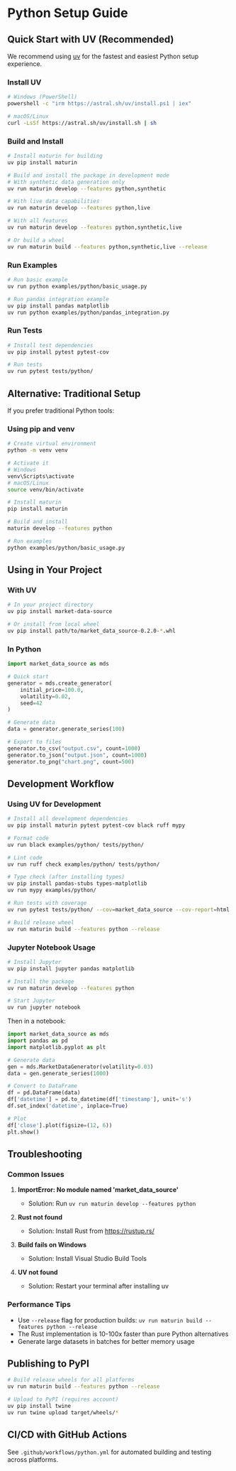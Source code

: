 # Python Setup Guide

## Quick Start with UV (Recommended)

We recommend using [uv](https://github.com/astral-sh/uv) for the fastest and easiest Python setup experience.

### Install UV

```bash
# Windows (PowerShell)
powershell -c "irm https://astral.sh/uv/install.ps1 | iex"

# macOS/Linux
curl -LsSf https://astral.sh/uv/install.sh | sh
```

### Build and Install

```bash
# Install maturin for building
uv pip install maturin

# Build and install the package in development mode
# With synthetic data generation only
uv run maturin develop --features python,synthetic

# With live data capabilities  
uv run maturin develop --features python,live

# With all features
uv run maturin develop --features python,synthetic,live

# Or build a wheel
uv run maturin build --features python,synthetic,live --release
```

### Run Examples

```bash
# Run basic example
uv run python examples/python/basic_usage.py

# Run pandas integration example
uv pip install pandas matplotlib
uv run python examples/python/pandas_integration.py
```

### Run Tests

```bash
# Install test dependencies
uv pip install pytest pytest-cov

# Run tests
uv run pytest tests/python/
```

## Alternative: Traditional Setup

If you prefer traditional Python tools:

### Using pip and venv

```bash
# Create virtual environment
python -m venv venv

# Activate it
# Windows
venv\Scripts\activate
# macOS/Linux
source venv/bin/activate

# Install maturin
pip install maturin

# Build and install
maturin develop --features python

# Run examples
python examples/python/basic_usage.py
```

## Using in Your Project

### With UV

```bash
# In your project directory
uv pip install market-data-source

# Or install from local wheel
uv pip install path/to/market_data_source-0.2.0-*.whl
```

### In Python

```python
import market_data_source as mds

# Quick start
generator = mds.create_generator(
    initial_price=100.0,
    volatility=0.02,
    seed=42
)

# Generate data
data = generator.generate_series(100)

# Export to files
generator.to_csv("output.csv", count=1000)
generator.to_json("output.json", count=1000)
generator.to_png("chart.png", count=500)
```

## Development Workflow

### Using UV for Development

```bash
# Install all development dependencies
uv pip install maturin pytest pytest-cov black ruff mypy

# Format code
uv run black examples/python/ tests/python/

# Lint code
uv run ruff check examples/python/ tests/python/

# Type check (after installing types)
uv pip install pandas-stubs types-matplotlib
uv run mypy examples/python/

# Run tests with coverage
uv run pytest tests/python/ --cov=market_data_source --cov-report=html

# Build release wheel
uv run maturin build --features python --release
```

### Jupyter Notebook Usage

```bash
# Install Jupyter
uv pip install jupyter pandas matplotlib

# Install the package
uv run maturin develop --features python

# Start Jupyter
uv run jupyter notebook
```

Then in a notebook:

```python
import market_data_source as mds
import pandas as pd
import matplotlib.pyplot as plt

# Generate data
gen = mds.MarketDataGenerator(volatility=0.03)
data = gen.generate_series(1000)

# Convert to DataFrame
df = pd.DataFrame(data)
df['datetime'] = pd.to_datetime(df['timestamp'], unit='s')
df.set_index('datetime', inplace=True)

# Plot
df['close'].plot(figsize=(12, 6))
plt.show()
```

## Troubleshooting

### Common Issues

1. **ImportError: No module named 'market_data_source'**
   - Solution: Run `uv run maturin develop --features python`

2. **Rust not found**
   - Solution: Install Rust from https://rustup.rs/

3. **Build fails on Windows**
   - Solution: Install Visual Studio Build Tools

4. **UV not found**
   - Solution: Restart your terminal after installing uv

### Performance Tips

- Use `--release` flag for production builds: `uv run maturin build --features python --release`
- The Rust implementation is 10-100x faster than pure Python alternatives
- Generate large datasets in batches for better memory usage

## Publishing to PyPI

```bash
# Build release wheels for all platforms
uv run maturin build --features python --release

# Upload to PyPI (requires account)
uv pip install twine
uv run twine upload target/wheels/*
```

## CI/CD with GitHub Actions

See `.github/workflows/python.yml` for automated building and testing across platforms.
